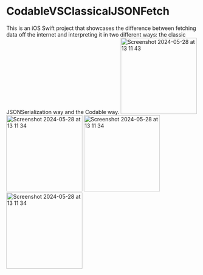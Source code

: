 # CodableVSClassicalJSONFetch

This is an iOS Swift project that showcases the difference between fetching data off the internet and interpreting it in two different ways: the classic JSONSerialization way and the Codable way.
<img width="200" alt="Screenshot 2024-05-28 at 13 11 43" src="https://github.com/Andrei0795/CodableVSClassicalJSONFetch/assets/10764238/3418a7ff-1fbe-4fc5-9104-d95f1a862186">
<img width="200" alt="Screenshot 2024-05-28 at 13 11 34" src="https://github.com/Andrei0795/CodableVSClassicalJSONFetch/assets/10764238/9b5c18f8-6a26-4725-9fb5-4e100059cf20">
<img width="200" alt="Screenshot 2024-05-28 at 13 11 34" src="https://github.com/Andrei0795/CodableVSClassicalJSONFetch/assets/10764238/4bba54f0-ce40-40b9-8c91-46e5d15df370">
<img width="200" alt="Screenshot 2024-05-28 at 13 11 34" src="https://github.com/Andrei0795/CodableVSClassicalJSONFetch/assets/10764238/b35d6a41-31cf-4bdb-b361-554d8d36bea2">
